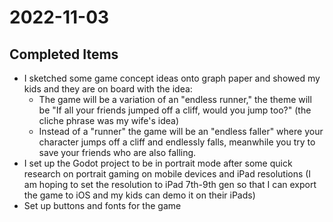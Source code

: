 # 2022-11-03

## Completed Items
- I sketched some game concept ideas onto graph paper and showed my kids and they are on board with the idea:
  - The game will be a variation of an "endless runner," the theme will be "If all your friends jumped off a cliff, would you jump too?" (the cliche phrase was my wife's idea)
  - Instead of a "runner" the game will be an "endless faller" where your character jumps off a cliff and endlessly falls, meanwhile you try to save your friends who are also falling.
- I set up the Godot project to be in portrait mode after some quick research on portrait gaming on mobile devices and iPad resolutions (I am hoping to set the resolution to iPad 7th-9th gen so that I can export the game to iOS and my kids can demo it on their iPads)
- Set up buttons and fonts for the game
